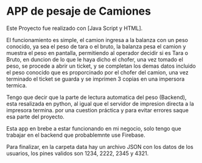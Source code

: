 # APP de pesaje de Camiones


Este Proyecto fue realizado con [Java Script y HTML].

El funcionamiento es simple, el camion ingresa a la balanza con un peso conocido, ya sea el peso de tara o el bruto, la balanza pesa el camion y muestra el peso en pantalla, permitiendo al operador decidir si es Tara o Bruto, en duncion de lo que le haya dicho el chofer, una vez tomado el peso, se procede a abrir un ticket, y se completan los demas datos incluido el peso conocido que es proporcinado por el chofer del camion, una vez terminado el ticket se guarda y se imprimen 3 copias en una impersora termica.

Tengo que decir que la parte de lectura automatica del peso (Backend), esta resalizada en python, al igual que el servidor de impresion directa a la impresora termina. por una cuestion práctica y para evitar errores saque esa parte del proyecto.

Esta app en brebe a estar funcionando en mi negocio, solo tengo que trabajar en el backend que probablemnte use Firebase. 

Para finalizar, en la carpeta data hay un archivo JSON con los datos de los usuarios, los pines validos son 1234, 2222, 2345 y 4321. 


